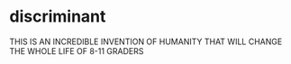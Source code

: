 # discriminant
THIS IS AN INCREDIBLE INVENTION OF HUMANITY THAT WILL CHANGE THE WHOLE LIFE OF 8-11 GRADERS
